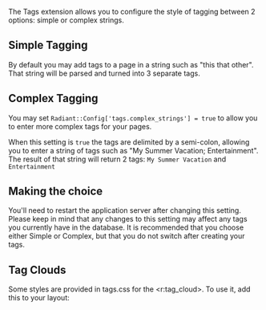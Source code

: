 The Tags extension allows you to configure the style of tagging between 2 options: 
simple or complex strings.

## Simple Tagging

By default you may add tags to a page in a string such as "this that other". That string 
will be parsed and turned into 3 separate tags.

## Complex Tagging

You may set `Radiant::Config['tags.complex_strings'] = true` to allow you to enter more 
complex tags for your pages.

When this setting is `true` the tags are delimited by a semi-colon, allowing you to enter 
a string of tags such as "My Summer Vacation; Entertainment". The result of that string 
will return 2 tags: `My Summer Vacation` and `Entertainment`

## Making the choice

You'll need to restart the application server after changing this setting. Please keep in
mind that any changes to this setting may affect any tags you currently have in the database.
It is recommended that you choose either Simple or Complex, but that you do not switch 
after creating your tags.

## Tag Clouds

Some styles are provided in tags.css for the <r:tag_cloud>. To use it, add this to your layout:
    <link rel="stylesheet" type="text/css" href="/stylesheets/tags.css" />